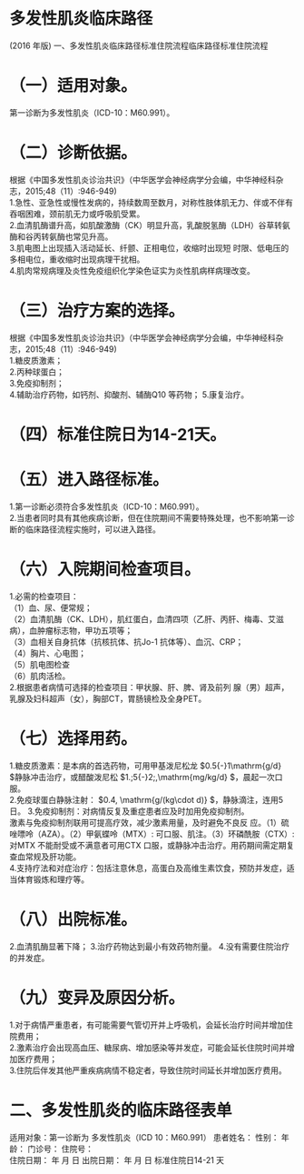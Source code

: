 # 多发性肌炎临床路径  
(2016 年版) 一、多发性肌炎临床路径标准住院流程临床路径标准住院流程  
# （一）适用对象。  
第一诊断为多发性肌炎（ICD-10：M60.991）。  
# （二）诊断依据。  
根据《中国多发性肌炎诊治共识》（中华医学会神经病学分会编，中华神经科杂志，2015;48（11）:946-949)  
1.急性、亚急性或慢性发病的，持续数周至数月，对称性肢体肌无力、伴或不伴有吞咽困难，颈前肌无力或呼吸肌受累。  
2.血清肌酶谱升高，如肌酸激酶（CK）明显升高，乳酸脱氢酶（LDH）谷草转氨酶和谷丙转氨酶也常见升高。  
3.肌电图上出现插入活动延长、纤颤、正相电位，收缩时出现短 时限、低电压的多相电位，重收缩时出现病理干扰相。  
4.肌肉常规病理及炎性免疫组织化学染色证实为炎性肌病样病理改变。  
# （三）治疗方案的选择。  
根据《中国多发性肌炎诊治共识》（中华医学会神经病学分会编，中华神经科杂志，2015;48（11）:946-949)  
1.糖皮质激素；  
2.丙种球蛋白；  
3.免疫抑制剂；  
4.辅助治疗药物，如钙剂、抑酸剂、辅酶Q10 等药物； 5.康复治疗。  
# （四）标准住院日为14-21天。  
# （五）进入路径标准。  
1.第一诊断必须符合多发性肌炎（ICD-10：M60.991）。  
2.当患者同时具有其他疾病诊断，但在住院期间不需要特殊处理，也不影响第一诊断的临床路径流程实施时，可以进入路径。  
# （六）入院期间检查项目。  
1.必需的检查项目：  
（1）血、尿、便常规；  
（2）血清肌酶（CK、LDH），肌红蛋白，血清四项（乙肝、丙肝、梅毒、艾滋病），血肿瘤标志物，甲功五项等；  
（3）血相关自身抗体（抗核抗体、抗Jo-1 抗体等）、血沉、CRP；  
（4）胸片、心电图；  
（5）肌电图检查  
（6）肌肉活检。  
2.根据患者病情可选择的检查项目：甲状腺、肝、脾、肾及前列 腺（男）超声，乳腺及妇科超声（女），胸部CT，胃肠镜检及全身PET。  
# （七）选择用药。  
1.糖皮质激素：是本病的首选药物，可用甲基泼尼松龙 $0.5{-}1\mathrm{g/d} $静脉冲击治疗，或醋酸泼尼松 $1.\;5{-}2\;\,\mathrm{mg/kg/d} $，晨起一次口服。  
2.免疫球蛋白静脉注射： $0.4\, \mathrm{g/(kg\cdot d)} $，静脉滴注，连用5 日。 3.免疫抑制剂：对病情反复及重症患者应及时加用免疫抑制剂。  
激素与免疫抑制剂联用可提高疗效，减少激素用量，及时避免不良反 应。（1）硫唑嘌呤（AZA）。（2）甲氨蝶呤（MTX）: 可口服、肌注。（3）环磷酰胺（CTX）:对MTX 不能耐受或不满意者可用CTX 口服，或静脉冲击治疗。用药期间需定期复查血常规及肝功能。  
4.支持疗法和对症治疗：包括注意休息，高蛋白及高维生素饮食，预防并发症，适当体育锻炼和理疗等。  
# （八）出院标准。  
2.血清肌酶显著下降； 3.治疗药物达到最小有效药物剂量。 4.没有需要住院治疗的并发症。  
# （九）变异及原因分析。  
1.对于病情严重患者，有可能需要气管切开并上呼吸机，会延长治疗时间并增加住院费用；  
2.激素治疗会出现高血压、糖尿病、增加感染等并发症，可能会延长住院时间并增加医疗费用；  
3.住院后伴发其他严重疾病病情不稳定者，导致住院时间延长并增加医疗费用。  
# 二、多发性肌炎的临床路径表单  
适用对象：第一诊断为 多发性肌炎（ICD 10：M60.991） 患者姓名：          性别：     年龄：     门诊号：        住院号：  
住院日期：   年   月   日   出院日期：    年    月    日     标准住院日14-21 天  
